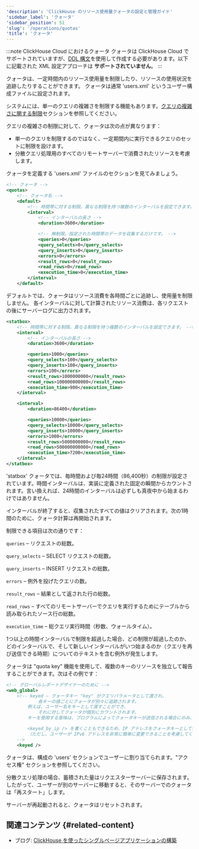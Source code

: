 ```yaml
---
'description': 'ClickHouse のリソース使用量クォータの設定と管理ガイド'
'sidebar_label': 'クォータ'
'sidebar_position': 51
'slug': '/operations/quotas'
'title': 'クォータ'
---
```




:::note ClickHouse Cloud におけるクォータ
クォータは ClickHouse Cloud でサポートされていますが、[DDL 構文](/sql-reference/statements/create/quota)を使用して作成する必要があります。以下に記載された XML 設定アプローチは **サポートされていません**。
:::

クォータは、一定時間内のリソース使用量を制限したり、リソースの使用状況を追跡したりすることができます。
クォータは通常 'users.xml' というユーザー構成ファイルに設定されます。

システムには、単一のクエリの複雑さを制限する機能もあります。[クエリの複雑さに関する制限](../operations/settings/query-complexity.md)セクションを参照してください。

クエリの複雑さの制限に対して、クォータは次の点が異なります：

- 単一のクエリを制限するのではなく、一定期間内に実行できるクエリのセットに制限を設けます。
- 分散クエリ処理用のすべてのリモートサーバーで消費されたリソースを考慮します。

クォータを定義する 'users.xml' ファイルのセクションを見てみましょう。

```xml
<!-- クォータ -->
<quotas>
    <!-- クォータ名 -->
    <default>
        <!-- 時間帯に対する制限。異なる制限を持つ複数のインターバルを設定できます。 -->
        <interval>
            <!-- インターバルの長さ -->
            <duration>3600</duration>

            <!-- 無制限。指定された時間帯のデータを収集するだけです。 -->
            <queries>0</queries>
            <query_selects>0</query_selects>
            <query_inserts>0</query_inserts>
            <errors>0</errors>
            <result_rows>0</result_rows>
            <read_rows>0</read_rows>
            <execution_time>0</execution_time>
        </interval>
    </default>
```

デフォルトでは、クォータはリソース消費を各時間ごとに追跡し、使用量を制限しません。
各インターバルに対して計算されたリソース消費は、各リクエストの後にサーバーログに出力されます。

```xml
<statbox>
    <!-- 時間帯に対する制限。異なる制限を持つ複数のインターバルを設定できます。 -->
    <interval>
        <!-- インターバルの長さ -->
        <duration>3600</duration>

        <queries>1000</queries>
        <query_selects>100</query_selects>
        <query_inserts>100</query_inserts>
        <errors>100</errors>
        <result_rows>1000000000</result_rows>
        <read_rows>100000000000</result_rows>
        <execution_time>900</execution_time>
    </interval>

    <interval>
        <duration>86400</duration>

        <queries>10000</queries>
        <query_selects>10000</query_selects>
        <query_inserts>10000</query_inserts>
        <errors>1000</errors>
        <result_rows>5000000000</result_rows>
        <read_rows>500000000000</read_rows>
        <execution_time>7200</execution_time>
    </interval>
</statbox>
```

'statbox' クォータでは、毎時間および毎24時間（86,400秒）の制限が設定されています。時間インターバルは、実装に定義された固定の瞬間からカウントされます。言い換えれば、24時間のインターバルは必ずしも真夜中から始まるわけではありません。

インターバルが終了すると、収集されたすべての値はクリアされます。次の1時間のために、クォータ計算は再開始されます。

制限できる項目は次の通りです：

`queries` – リクエストの総数。

`query_selects` – SELECT リクエストの総数。

`query_inserts` – INSERT リクエストの総数。

`errors` – 例外を投げたクエリの数。

`result_rows` – 結果として返された行の総数。

`read_rows` – すべてのリモートサーバーでクエリを実行するためにテーブルから読み取られたソース行の総数。

`execution_time` – 総クエリ実行時間（秒数、ウォールタイム）。

1つ以上の時間インターバルで制限を超過した場合、どの制限が超過したのか、どのインターバルで、そして新しいインターバルがいつ始まるのか（クエリを再び送信できる時期）についてのテキストを含む例外が発生します。

クォータは "quota key" 機能を使用して、複数のキーのリソースを独立して報告することができます。次はその例です：

```xml
<!-- グローバルレポートデザイナーのために -->
<web_global>
    <!-- keyed – クォータキー "key" がクエリパラメータとして渡され、
            各キーの値ごとにクォータが別々に追跡されます。
        例えば、ユーザー名をキーとして渡すことができ、
            それに対してクォータが個別にカウントされます。
        キーを使用する意味は、プログラムによってクォータキーが送信される場合にのみ、ユーザーによってではありません。

        <keyed_by_ip /> を書くこともできるため、IP アドレスをクォータキーとして使用します。
        （ただし、ユーザーが IPv6 アドレスを非常に簡単に変更できることを考慮してください。）
    -->
    <keyed />
```

クォータは、構成の 'users' セクションでユーザーに割り当てられます。"アクセス権" セクションを参照してください。

分散クエリ処理の場合、蓄積された量はリクエスターサーバーに保存されます。したがって、ユーザーが別のサーバーに移動すると、そのサーバーでのクォータは「再スタート」します。

サーバーが再起動されると、クォータはリセットされます。

## 関連コンテンツ {#related-content}

- ブログ: [ClickHouse を使ったシングルページアプリケーションの構築](https://clickhouse.com/blog/building-single-page-applications-with-clickhouse-and-http)
